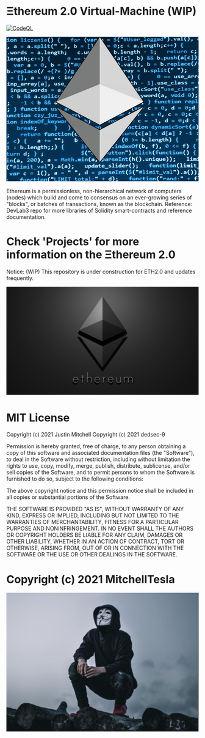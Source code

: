 # Ξthereum 2.0 Virtual-Machine (WIP)
[![CodeQL](https://github.com/MitchellTesla/Ethereum2.0/actions/workflows/codeql-analysis.yml/badge.svg)](https://github.com/MitchellTesla/Ethereum2.0/actions/workflows/codeql-analysis.yml)

 <p align="center">
  <img src="Ethereum-Code.jpeg" alt="demo" />
</p>

Ethereum is a permissionless, non-hierarchical network of computers (nodes) which build and come to consensus on an ever-growing series of "blocks", or batches of transactions, known as the blockchain. Reference: DevLab3 repo for more libraries of Solidity smart-contracts and reference documentation.

# Check 'Projects' for more information on the Ξthereum 2.0 
Notice: (WIP) This repository is under construction for ETH2.0 and updates frequently.
  
  <p align="center">
  <img src="MTeslaEthereumlogo.png" alt="demo" />
</p>
  
# MIT License

Copyright (c) 2021 Justin Mitchell
Copyright (c) 2021 dedsec-9

Permission is hereby granted, free of charge, to any person obtaining a copy
of this software and associated documentation files (the "Software"), to deal
in the Software without restriction, including without limitation the rights
to use, copy, modify, merge, publish, distribute, sublicense, and/or sell
copies of the Software, and to permit persons to whom the Software is
furnished to do so, subject to the following conditions:

The above copyright notice and this permission notice shall be included in all
copies or substantial portions of the Software.

THE SOFTWARE IS PROVIDED "AS IS", WITHOUT WARRANTY OF ANY KIND, EXPRESS OR
IMPLIED, INCLUDING BUT NOT LIMITED TO THE WARRANTIES OF MERCHANTABILITY,
FITNESS FOR A PARTICULAR PURPOSE AND NONINFRINGEMENT. IN NO EVENT SHALL THE
AUTHORS OR COPYRIGHT HOLDERS BE LIABLE FOR ANY CLAIM, DAMAGES OR OTHER
LIABILITY, WHETHER IN AN ACTION OF CONTRACT, TORT OR OTHERWISE, ARISING FROM,
OUT OF OR IN CONNECTION WITH THE SOFTWARE OR THE USE OR OTHER DEALINGS IN THE
SOFTWARE.

#   Copyright (c) 2021 MitchellTesla 

<p align="center">
  <img src="dedsec9isnotsoanon.jpg" alt="demo" />
</p>
